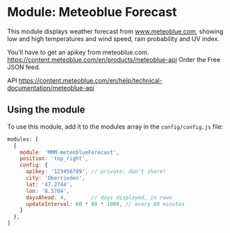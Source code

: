 # Module: Meteoblue Forecast
This module displays weather forecast from www.meteoblue.com, showing low and high temperatures and wind speed, rain probability and UV index.

You'll have to get an apikey from meteoblue.com.
https://content.meteoblue.com/en/products/meteoblue-api
Order the Free JSON feed.

API
https://content.meteoblue.com/en/help/technical-documentation/meteoblue-api

## Using the module

To use this module, add it to the modules array in the `config/config.js` file:
````javascript
modules: [
  {
    module: 'MMM-meteoblueForecast',
    position: 'top_right',
    config: {
      apikey: '123456789', // private; don't share!
      city: 'Oberrieden',
      lat: '47.2744',
      lon: '8.5784',
      daysAhead: 4,        // days displayed, in rows
      updateInterval: 60 * 60 * 1000, // every 60 minutes
    }
  },
]
````

